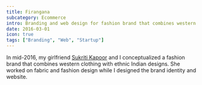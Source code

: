 ```yaml
---
title: Firangana
subcategory: Ecommerce
intro: Branding and web design for fashion brand that combines western clothing with ethnic Indian designs.
date: 2016-03-01
icon: true
tags: ["Branding", "Web", "Startup"]
---
```


In mid-2016, my girlfriend <a href="https://sukritikapoor.com">Sukriti Kapoor</a> and I conceptualized a fashion brand that combines western clothing with ethnic Indian designs. She worked on fabric and fashion design while I designed the brand identity and website.

<div class="two-images">
	<div><img alt="" src="/firangana/photo.png"></div>
	<div><img alt="" src="/firangana/tw.png"></div>
</div>
<div class="two-images">
	<div><img alt="" src="/firangana/insta.png"></div>
	<div><img alt="" src="/firangana/coupon.png"></div>
</div>
<div class="three-images">
	<div><img alt="" src="/firangana/1.png"></div>
	<div><img alt="" src="/firangana/2.png"></div>
	<div><img alt="" src="/firangana/3.png"></div>
</div>